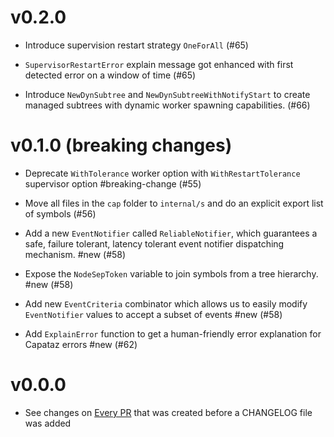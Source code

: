 # v0.2.0

* Introduce supervision restart strategy `OneForAll` (#65)

* `SupervisorRestartError` explain message got enhanced with first detected error
  on a window of time (#65)

* Introduce `NewDynSubtree` and `NewDynSubtreeWithNotifyStart` to create managed
  subtrees with dynamic worker spawning capabilities. (#66)

# v0.1.0 (breaking changes)

* Deprecate `WithTolerance` worker option with `WithRestartTolerance` supervisor
  option #breaking-change (#55)

* Move all files in the `cap` folder to `internal/s` and do an explicit export
  list of symbols (#56)

* Add a new `EventNotifier` called `ReliableNotifier`, which guarantees a safe,
  failure tolerant, latency tolerant event notifier dispatching mechanism. #new (#58)

* Expose the `NodeSepToken` variable to join symbols from a tree hierarchy.
  #new (#58)

* Add new `EventCriteria` combinator which allows us to easily modify
  `EventNotifier` values to accept a subset of events #new (#58)

* Add `ExplainError` function to get a human-friendly error explanation for
  Capataz errors #new (#62)

# v0.0.0

* See changes on [Every
  PR](https://github.com/capatazlib/go-capataz/pulls?q=is%3Apr+is%3Aclosed+label%3Apre-changelog)
  that was created before a CHANGELOG file was added
